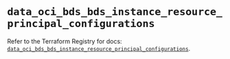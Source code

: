 # `data_oci_bds_bds_instance_resource_principal_configurations`

Refer to the Terraform Registry for docs: [`data_oci_bds_bds_instance_resource_principal_configurations`](https://registry.terraform.io/providers/hashicorp/oci/7.19.0/docs/data-sources/bds_bds_instance_resource_principal_configurations).

